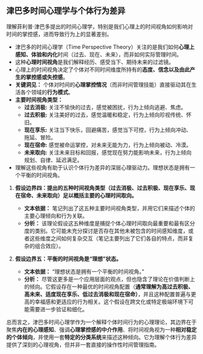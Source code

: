 ## 津巴多时间心理学与个体行为差异

理解菲利普·津巴多提出的时间心理学，特别是我们心理上的时间视角如何影响对时间的掌控感，进而导致行为上的显著差别。

*   津巴多的时间心理学（Time Perspective Theory）关注的是我们如何**心理上感知、体验和内化**时间（过去、现在、未来），而非如何实际管理时间。
*   这种**心理时间视角**是我们解释经历、感受当下、期待未来的过滤镜。
*   心理上的时间视角决定了个体对不同时间维度所持有的**态度、信念以及由此产生的掌控感或失控感**。
*   **关键洞见：** 个体对时间的**心理掌控情况**（而非时间管理技能）直接驱动其在生活各个领域的**行为模式**。
*   **主要时间视角类型：**
    *   **过去消极:** 关注不愉快的过去，感觉被困扰，行为上倾向逃避、焦虑。
    *   **过去积极:** 关注美好的过去，感觉温暖和稳定，行为上倾向珍视传统、怀旧。
    *   **现在享乐:** 关注当下快乐，回避痛苦，感觉当下可控，行为上倾向冲动、拖延、冒险。
    *   **现在宿命:** 感觉被命运掌控，对未来无能为力，行为上倾向被动、冷漠。
    *   **未来取向:** 关注未来目标和回报，感觉现在努力能影响未来，行为上倾向规划、自律、延迟满足。
*   理解这些视角有助于认识个体行为差异的深层心理驱动力。理想状态是拥有一个平衡的时间视角。

1.  **假设边界四：提出的五种时间视角类型（过去消极、过去积极、现在享乐、现在宿命、未来取向）足以概括主要的心理时间取向。**
    *   **文本依据：** 笔记列出了这五种主要时间视角类型，并用它们来描述个体的主要心理倾向和行为关联。
    *   **分析：** 该理论假设这五种维度是捕捉个体心理时间取向最重要和最有区分度的类别。它可能未充分探讨是否存在其他未被包含的时间感知维度，或者这些维度之间如何复杂交互（笔记主要列出了它们各自的特点，而非复杂的组合效应）。

2.  **假设边界五：平衡的时间视角是“理想”状态。**
    *   **文本依据：** “理想状态是拥有一个平衡的时间视角。”
    *   **分析：** 尽管这更多是一个应用层面的观点，但也隐含了理论在价值判断上的倾向。它假设存在一种最优的时间视角配置（**通常理解为高过去积极、高未来、适度现在享乐、低过去消极和现在宿命）**，并且这种配置普遍与更高的幸福感和更适应的行为相关。这个假设在跨文化或特定极端环境下可能需要进一步验证和细化。

总而言之，津巴多时间心理学作为一个解释个体时间行为的心理理论，其边界在于聚焦**内在的心理感知**、强调**心理掌控感的中介作用**、将时间视角视为一种**相对稳定的个体倾向**，并使用一套**特定的分类系统**来描述这种倾向。它为理解个体行为差异提供了深刻的心理视角，但并非一套直接的操作性时间管理指南。